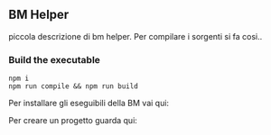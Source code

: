 ## BM Helper

piccola descrizione di bm helper. Per compilare i sorgenti si fa cosi..

### Build the executable
```
npm i 
npm run compile && npm run build
```

Per installare gli eseguibili della BM vai qui:

Per creare un progetto guarda qui: 
